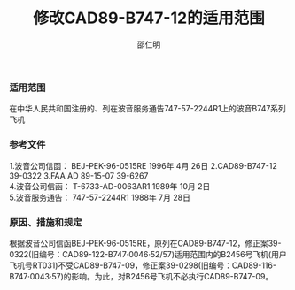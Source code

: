 ﻿---
amendno: 39-1627  
cadno: CAD1996-B747-05  
title: 修改CAD89-B747-12的适用范围  
publishdate: 1996-04-30  
effdate: 1996-04-30  
acmodels: ["B747"]  
tags: []  
engs: []  
pns: []  
mfrs: ["BOEING"]  
admins: 华北管理局  
author: 邵仁明  
---
  
### 适用范围  
在中华人民共和国注册的、列在波音服务通告747-57-2244R1上的波音B747系列飞机  
  
<!--more-->  
### 参考文件  
  1.波音公司信函： BEJ-PEK-96-0515RE  1996年 4月 26日    2.CAD89-B747-12 39-0322     3.FAA AD 89-15-07 39-6267  
  4.波音公司信函： T-6733-AD-0063AR1  1989年 10月 2日  
  5.波音服务通告： 747-57-2244R1  1988年 7月 28日  
  
### 原因、措施和规定  

  根据波音公司信函BEJ-PEK-96-0515RE，原列在CAD89-B747-12，修正案39-0322(旧编号：CAD89-122-B747·0046·52/57)适用范围内的B2456号飞机(用户飞机号RT031)不受CAD89-B747-09，修正案39-0298(旧编号：CAD89-116-B747·0043·57)的影响。为此，对B2456号飞机不必执行CAD89-B747-09。  
